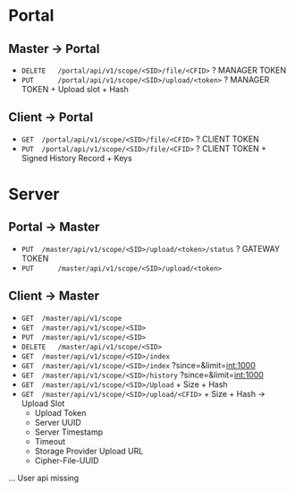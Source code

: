 
# Portal
## Master -> Portal
- `DELETE	/portal/api/v1/scope/<SID>/file/<CFID>` ? MANAGER TOKEN
- `PUT		/portal/api/v1/scope/<SID>/upload/<token>` ? MANAGER TOKEN + Upload slot + Hash

## Client -> Portal
- `GET 	/portal/api/v1/scope/<SID>/file/<CFID>` ? CLIENT TOKEN
- `PUT 	/portal/api/v1/scope/<SID>/file/<CFID>` ? CLIENT TOKEN + Signed History Record + Keys


# Server
## Portal -> Master
- `PUT 	/master/api/v1/scope/<SID>/upload/<token>/status` ? GATEWAY TOKEN
- `PUT		/master/api/v1/scope/<SID>/upload/<token>`

## Client -> Master
- `GET 	/master/api/v1/scope`
- `GET 	/master/api/v1/scope/<SID>`
- `PUT 	/master/api/v1/scope/<SID>`
- `DELETE 	/master/api/v1/scope/<SID>`
- `GET 	/master/api/v1/scope/<SID>/index`
- `GET 	/master/api/v1/scope/<SID>/index` 			?since=<timestamp>&limit=<int:1000>
- `GET 	/master/api/v1/scope/<SID>/history` 		?since=<timestamp>&limit=<int:1000>
- `GET 	/master/api/v1/scope/<SID>/Upload` 			+ Size + Hash
- `GET 	/master/api/v1/scope/<SID>/upload/<CFID>` 	+ Size + Hash
-> Upload Slot
	- Upload Token
	- Server UUID
	- Server Timestamp
	- Timeout
	- Storage Provider Upload URL
	- Cipher-File-UUID <CFID>


... User api missing

